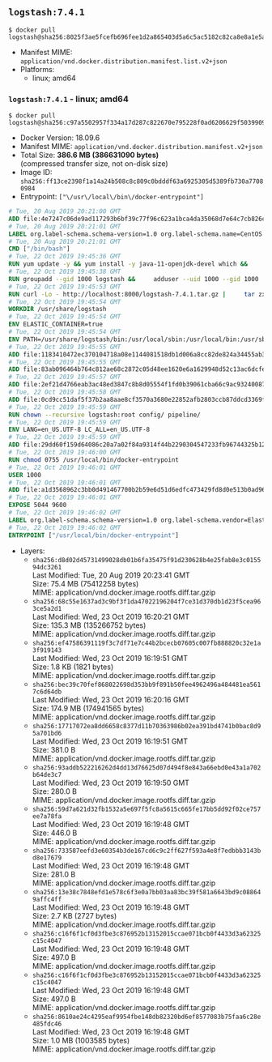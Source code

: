 ## `logstash:7.4.1`

```console
$ docker pull logstash@sha256:8025f3ae5fcefb696fee1d2a865403d5a6c5ac5182c82ca8e8a1e5a152b95d78
```

-	Manifest MIME: `application/vnd.docker.distribution.manifest.list.v2+json`
-	Platforms:
	-	linux; amd64

### `logstash:7.4.1` - linux; amd64

```console
$ docker pull logstash@sha256:c97a5502957f334a17d287c822670e795228f0ad6206629f503990994ba9bbbb
```

-	Docker Version: 18.09.6
-	Manifest MIME: `application/vnd.docker.distribution.manifest.v2+json`
-	Total Size: **386.6 MB (386631090 bytes)**  
	(compressed transfer size, not on-disk size)
-	Image ID: `sha256:ff13ce2398f1a14a24b508c8c809c0bdddf63a6925305d5389fb730a77080984`
-	Entrypoint: `["\/usr\/local\/bin\/docker-entrypoint"]`

```dockerfile
# Tue, 20 Aug 2019 20:21:00 GMT
ADD file:4e7247c06de9ad117293b6bf39c77f96c623a1bca4da35068d7e64c7cb826c08 in / 
# Tue, 20 Aug 2019 20:21:01 GMT
LABEL org.label-schema.schema-version=1.0 org.label-schema.name=CentOS Base Image org.label-schema.vendor=CentOS org.label-schema.license=GPLv2 org.label-schema.build-date=20190801
# Tue, 20 Aug 2019 20:21:01 GMT
CMD ["/bin/bash"]
# Tue, 22 Oct 2019 19:45:36 GMT
RUN yum update -y && yum install -y java-11-openjdk-devel which &&     yum clean all
# Tue, 22 Oct 2019 19:45:38 GMT
RUN groupadd --gid 1000 logstash &&     adduser --uid 1000 --gid 1000       --home-dir /usr/share/logstash --no-create-home       logstash
# Tue, 22 Oct 2019 19:45:53 GMT
RUN curl -Lo - http://localhost:8000/logstash-7.4.1.tar.gz |     tar zxf - -C /usr/share &&     mv /usr/share/logstash-7.4.1 /usr/share/logstash &&     chown --recursive logstash:logstash /usr/share/logstash/ &&     chown -R logstash:root /usr/share/logstash &&     chmod -R g=u /usr/share/logstash &&     find /usr/share/logstash -type d -exec chmod g+s {} \; &&     ln -s /usr/share/logstash /opt/logstash
# Tue, 22 Oct 2019 19:45:54 GMT
WORKDIR /usr/share/logstash
# Tue, 22 Oct 2019 19:45:54 GMT
ENV ELASTIC_CONTAINER=true
# Tue, 22 Oct 2019 19:45:54 GMT
ENV PATH=/usr/share/logstash/bin:/usr/local/sbin:/usr/local/bin:/usr/sbin:/usr/bin:/sbin:/bin
# Tue, 22 Oct 2019 19:45:55 GMT
ADD file:1183410472ec370104718a08e1144081518db1d006a8cc82de824a34455ab3f3 in config/pipelines.yml 
# Tue, 22 Oct 2019 19:45:55 GMT
ADD file:83ab096464b764c812ae68c2872c05d48ee1620e6a1629948d52c13ac6dcfe11 in config/logstash.yml 
# Tue, 22 Oct 2019 19:45:57 GMT
ADD file:2ef21d4766eab3ac48ed3847c8b8d05554f1fd0b39061cba66c9ac93240087fa in config/ 
# Tue, 22 Oct 2019 19:45:58 GMT
ADD file:0cd9cc51daf5f37b2aa8aae8cf3570a3680e22852afb2803ccb87ddcd3369f52 in pipeline/logstash.conf 
# Tue, 22 Oct 2019 19:45:59 GMT
RUN chown --recursive logstash:root config/ pipeline/
# Tue, 22 Oct 2019 19:45:59 GMT
ENV LANG=en_US.UTF-8 LC_ALL=en_US.UTF-8
# Tue, 22 Oct 2019 19:45:59 GMT
ADD file:29dd60f159d64086c20a7a02f84a9314f44b2290304547233fb96744325b1245 in /usr/local/bin/ 
# Tue, 22 Oct 2019 19:46:00 GMT
RUN chmod 0755 /usr/local/bin/docker-entrypoint
# Tue, 22 Oct 2019 19:46:01 GMT
USER 1000
# Tue, 22 Oct 2019 19:46:01 GMT
ADD file:a1d3568962c3bb0d491467700b2b59e6d51d6edfc473429fd8d0e513b0ad9691 in /usr/local/bin/ 
# Tue, 22 Oct 2019 19:46:01 GMT
EXPOSE 5044 9600
# Tue, 22 Oct 2019 19:46:02 GMT
LABEL org.label-schema.schema-version=1.0 org.label-schema.vendor=Elastic org.label-schema.name=logstash org.label-schema.version=7.4.1 org.label-schema.url=https://www.elastic.co/products/logstash org.label-schema.vcs-url=https://github.com/elastic/logstash license=Elastic License
# Tue, 22 Oct 2019 19:46:02 GMT
ENTRYPOINT ["/usr/local/bin/docker-entrypoint"]
```

-	Layers:
	-	`sha256:d8d02d45731499028db01b6fa35475f91d230628b4e25fab8e3c015594dc3261`  
		Last Modified: Tue, 20 Aug 2019 20:23:41 GMT  
		Size: 75.4 MB (75412258 bytes)  
		MIME: application/vnd.docker.image.rootfs.diff.tar.gzip
	-	`sha256:68c55e1637ad3c9bf3f1da47022196204f7ce31d370db1d23f5cea963ce5a2d1`  
		Last Modified: Wed, 23 Oct 2019 16:20:21 GMT  
		Size: 135.3 MB (135266752 bytes)  
		MIME: application/vnd.docker.image.rootfs.diff.tar.gzip
	-	`sha256:ef47586391119f3c7df71e7c44b2bcecb07605c007fb888820c32e1a3f919143`  
		Last Modified: Wed, 23 Oct 2019 16:19:51 GMT  
		Size: 1.8 KB (1821 bytes)  
		MIME: application/vnd.docker.image.rootfs.diff.tar.gzip
	-	`sha256:bec39c70fef868022698d353bb9f891b50fee4962496a484481ea5617c6d64db`  
		Last Modified: Wed, 23 Oct 2019 16:20:16 GMT  
		Size: 174.9 MB (174941565 bytes)  
		MIME: application/vnd.docker.image.rootfs.diff.tar.gzip
	-	`sha256:17717072ea8dd6658c8377d11b70363986b02ea391bd4741b0bac8d95a701bd6`  
		Last Modified: Wed, 23 Oct 2019 16:19:51 GMT  
		Size: 381.0 B  
		MIME: application/vnd.docker.image.rootfs.diff.tar.gzip
	-	`sha256:93addb522216262d4dd13d76625d07d494f8e843a66ebd0e43a1a702b64de3c7`  
		Last Modified: Wed, 23 Oct 2019 16:19:50 GMT  
		Size: 280.0 B  
		MIME: application/vnd.docker.image.rootfs.diff.tar.gzip
	-	`sha256:59d7a621d32fb1532a5e697f5fc8a5615c665fe17bb5dd92f02ce757ee7a78fa`  
		Last Modified: Wed, 23 Oct 2019 16:19:48 GMT  
		Size: 446.0 B  
		MIME: application/vnd.docker.image.rootfs.diff.tar.gzip
	-	`sha256:733587eefd3e60354b3de167cd6c9c2ff627f593a4e8f7edbbb3143bd8e17679`  
		Last Modified: Wed, 23 Oct 2019 16:19:48 GMT  
		Size: 281.0 B  
		MIME: application/vnd.docker.image.rootfs.diff.tar.gzip
	-	`sha256:13e38c7848efd1e578c6f3e0a7bb03aa83bc39f581a6643bd9c088649affc4ff`  
		Last Modified: Wed, 23 Oct 2019 16:19:48 GMT  
		Size: 2.7 KB (2727 bytes)  
		MIME: application/vnd.docker.image.rootfs.diff.tar.gzip
	-	`sha256:c16f6f1cf0d3fbe3c876952b13152015ccae071bcb0f4433d3a62325c15c4047`  
		Last Modified: Wed, 23 Oct 2019 16:19:48 GMT  
		Size: 497.0 B  
		MIME: application/vnd.docker.image.rootfs.diff.tar.gzip
	-	`sha256:c16f6f1cf0d3fbe3c876952b13152015ccae071bcb0f4433d3a62325c15c4047`  
		Last Modified: Wed, 23 Oct 2019 16:19:48 GMT  
		Size: 497.0 B  
		MIME: application/vnd.docker.image.rootfs.diff.tar.gzip
	-	`sha256:8610ae24c4295eaf9954fbe148db82320bd6ef8577083b75faa6c28e485fdc46`  
		Last Modified: Wed, 23 Oct 2019 16:19:48 GMT  
		Size: 1.0 MB (1003585 bytes)  
		MIME: application/vnd.docker.image.rootfs.diff.tar.gzip
